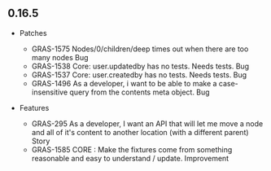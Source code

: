   ## 0.16.5

  * Patches
      * GRAS-1575 	Nodes/0/children/deep times out when there are too many nodes	Bug
      * GRAS-1538 	Core: user.updatedby has no tests. Needs tests.	Bug
      * GRAS-1537 	Core: user.createdby has no tests. Needs tests.	Bug
      * GRAS-1496 	As a developer, i want to be able to make a case-insensitive query from the contents meta object.	Bug

  * Features
      * GRAS-295 	As a developer, I want an API that will let me move a node and all of it's content to another location (with a different parent)	Story
      * GRAS-1585 	CORE : Make the fixtures come from something reasonable and easy to understand / update.	Improvement
